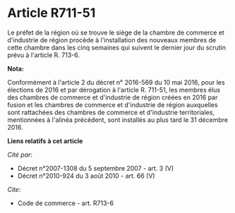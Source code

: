 # Article R711-51

Le préfet de la région où se trouve le siège de la chambre de commerce et d'industrie de région procède à l'installation des
nouveaux membres de cette chambre dans les cinq semaines qui suivent le dernier jour du scrutin prévu à l'article R. 713-6.

**Nota:**

Conformément à l'article 2 du décret n° 2016-569 du 10 mai 2016, pour les élections de 2016 et par dérogation à l'article R.
711-51, les membres élus des chambres de commerce et d'industrie de région créées en 2016 par fusion et les chambres de
commerce et d'industrie de région auxquelles sont rattachées des chambres de commerce et d'industrie territoriales,
mentionnées à l'alinéa précédent, sont installés au plus tard le 31 décembre 2016.

**Liens relatifs à cet article**

_Cité par_:

  - Décret n°2007-1308 du 5 septembre 2007 - art. 3 (V)
  - Décret n°2010-924 du 3 août 2010 - art. 66 (V)

_Cite_:

  - Code de commerce - art. R713-6

